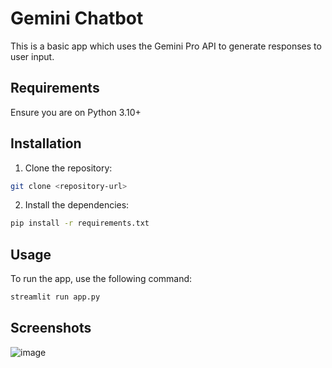 # Gemini Chatbot

This is a basic app which uses the Gemini Pro API to generate responses to user input.

## Requirements

Ensure you are on Python 3.10+

## Installation

1. Clone the repository:

  ```bash
  git clone <repository-url>
  ```

2. Install the dependencies:

  ```bash
  pip install -r requirements.txt
  ```

## Usage

To run the app, use the following command:
  
  ```bash
  streamlit run app.py
  ```

## Screenshots

![image](https://github.com/mp051998/gemini-chatbot/assets/25613636/8787917a-233e-4daa-980b-e52064116788)


